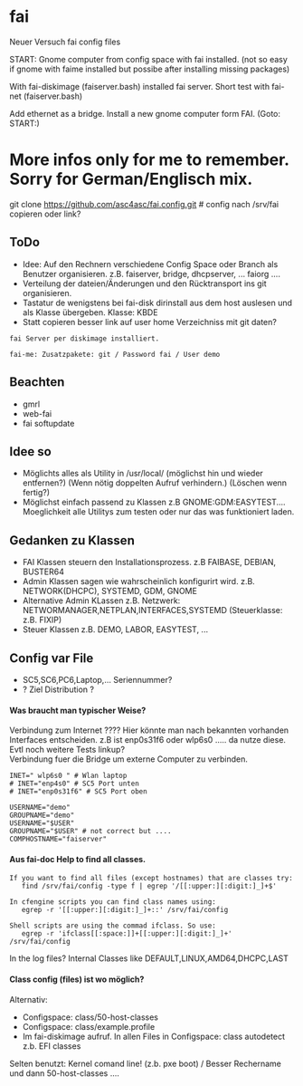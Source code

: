 # fai
Neuer Versuch fai config files

START: Gnome computer from config space with fai installed. (not so easy if gnome with faime installed but possibe after installing missing packages)

With fai-diskimage (faiserver.bash) installed fai server.
Short test with fai-net (faiserver.bash)

Add ethernet as a bridge. Install a new gnome computer form FAI. (Goto: START:) 

# More infos only for me to remember. Sorry for German/Englisch mix.

git clone https://github.com/asc4asc/fai.config.git # config nach /srv/fai copieren oder link?

## ToDo
* Idee: Auf den Rechnern verschiedene Config Space oder Branch als Benutzer organisieren. z.B. faiserver, bridge, dhcpserver, ... faiorg .... 
* Verteilung der dateien/Änderungen und den Rücktransport ins git organisieren.
* Tastatur de wenigstens bei fai-disk dirinstall aus dem host auslesen und als Klasse übergeben. Klasse: KBDE
* Statt copieren besser link auf user home Verzeichniss mit git daten?

```
fai Server per diskimage installiert.

fai-me: Zusatzpakete: git / Password fai / User demo 
```
## Beachten
* gmrl
* web-fai
* fai softupdate

## Idee so
* Möglichts alles als Utility in /usr/local/ (möglichst hin und wieder entfernen?) (Wenn nötig doppelten Aufruf verhindern.) (Löschen wenn fertig?)
* Möglichst einfach passend zu Klassen z.B GNOME:GDM:EASYTEST.... Moeglichkeit alle Utilitys zum testen oder nur das was funktioniert laden.

## Gedanken zu Klassen
* FAI Klassen steuern den Installationsprozess. z.B FAIBASE, DEBIAN, BUSTER64
* Admin Klassen sagen wie wahrscheinlich konfigurirt wird. z.B. NETWORK(DHCPC), SYSTEMD, GDM, GNOME 
 * Alternative Admin KLassen z.B. Netzwerk: NETWORMANAGER,NETPLAN,INTERFACES,SYSTEMD (Steuerklasse: z.B. FIXIP)
* Steuer Klassen z.B. DEMO, LABOR, EASYTEST, ...

## Config var File
* SC5,SC6,PC6,Laptop,... Seriennummer?
* ? Ziel Distribution ? 
#### Was braucht man typischer Weise?
Verbindung zum Internet ????
Hier könnte man nach bekannten vorhanden Interfaces entscheiden. z.B ist enp0s31f6 oder wlp6s0 ..... da nutze diese. Evtl noch weitere Tests linkup?  
Verbindung fuer die Bridge um externe Computer zu verbinden.
```
INET=" wlp6s0 " # Wlan laptop
# INET="enp4s0" # SC5 Port unten  
# INET="enp0s31f6" # SC5 Port oben

USERNAME="demo"
GROUPNAME="demo"
USERNAME="$USER"
GROUPNAME="$USER" # not correct but ....
COMPHOSTNAME="faiserver"
```

#### Aus fai-doc Help to find all classes.
```
If you want to find all files (except hostnames) that are classes try:
   find /srv/fai/config -type f | egrep '/[[:upper:][:digit:]_]+$'

In cfengine scripts you can find class names using:
   egrep -r '[[:upper:][:digit:]_]+::' /srv/fai/config

Shell scripts are using the commad ifclass. So use:
   egrep -r 'ifclass[[:space:]]+[[:upper:][:digit:]_]+' /srv/fai/config

```
In the log files? Internal Classes like DEFAULT,LINUX,AMD64,DHCPC,LAST 

#### Class config (files) ist wo möglich?
Alternativ:
* Configspace: class/50-host-classes
* Configspace: class/example.profile
* Im fai-diskimage aufruf.
In allen Files in Configspace: class autodetect z.b. EFI classes 

Selten benutzt:
Kernel comand line! (z.b. pxe boot) / Besser Rechername und dann 50-host-classes .... 


